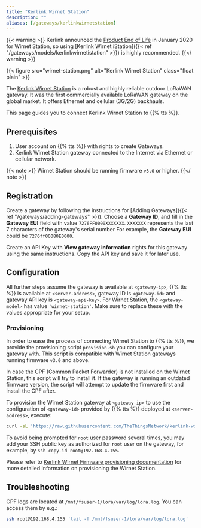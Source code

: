 ```yaml
---
title: "Kerlink Wirnet Station"
description: ""
aliases: [/gateways/kerlinkwirnetstation]
---
```


{{< warning >}} Kerlink announced the [Product End of Life](https://www.kerlink.com/wp-content/uploads/2020/01/Product-End-of-Life-Wirnet-Station.pdf) in January 2020 for Wirnet Station, so using [Kerlink Wirnet iStation]({{< ref "/gateways/models/kerlinkwirnetistation" >}}) is highly recommended. {{</ warning >}}

{{< figure src="wirnet-station.png" alt="Kerlink Wirnet Station" class="float plain" >}}

The [Kerlink Wirnet Station](https://www.kerlink.com/product/wirnet-station/) is a robust and highly reliable outdoor LoRaWAN gateway. It was the first commercially available LoRaWAN gateway on the global market. It offers Ethernet and cellular (3G/2G) backhauls.

<!--more-->

This page guides you to connect Kerlink Wirnet Station to {{% tts %}}.

## Prerequisites

1. User account on {{% tts %}} with rights to create Gateways.
2. Kerlink Wirnet Station gateway connected to the Internet via Ethernet or cellular network. 

{{< note >}} Wirnet Station should be running firmware `v3.0` or higher. {{</ note >}}

## Registration

Create a gateway by following the instructions for [Adding Gateways]({{< ref "/gateways/adding-gateways" >}}). Choose a **Gateway ID**, and fill in the **Gateway EUI** field with value `7276FF0000XXXXXXX`. `XXXXXXX` represents the last 7 characters of the gateway's serial number For example, the **Gateway EUI** could be `7276ff00080E0000`.

Create an API Key with **View gateway information** rights for this gateway using the same instructions. Copy the API key and save it for later use.

## Configuration

All further steps assume the gateway is available at `<gateway-ip>`, {{% tts %}} is available at `<server-address>`, gateway ID is `<gateway-id>` and gateway API key is `<gateway-api-key>`. For Wirnet Station, the `<gateway-model>` has value `'wirnet-station'`. Make sure to replace these with the values appropriate for your setup.

### Provisioning

In order to ease the process of connecting Wirnet Station to {{% tts %}}, we provide the provisioning script `provision.sh` you can configure your gateway with. This script is compatible with Wirnet Station gateways running firmware `v3.0` and above.

In case the CPF (Common Packet Forwarder) is not installed on the Wirnet Station, this script will try to install it. If the gateway is running an outdated firmware version, the script will attempt to update the firmware first and install the CPF after.

To provision the Wirnet Station gateway at `<gateway-ip>` to use the configuration of `<gateway-id>` provided by {{% tts %}} deployed at `<server-address>`, execute: 

```bash
curl -sL 'https://raw.githubusercontent.com/TheThingsNetwork/kerlink-wirnet-firmware/v0.0.3/provision.sh' | bash -s -- <gateway-model> <gateway-ip> <server-address> <gateway-id> <gateway-api-key>
```

To avoid being prompted for `root` user password several times, you may add your SSH public key as authorized for `root` user on the gateway, for example, by `ssh-copy-id root@192.168.4.155`.

Please refer to [Kerlink Wirnet Firmware provisioning documentation](https://github.com/TheThingsNetwork/kerlink-wirnet-firmware/tree/v0.0.3#provisioning) for more detailed information on provisioning the Wirnet Station.

## Troubleshooting

CPF logs are located at `/mnt/fsuser-1/lora/var/log/lora.log`. You can access them by e.g.:

```bash
ssh root@192.168.4.155 'tail -f /mnt/fsuser-1/lora/var/log/lora.log'
```
